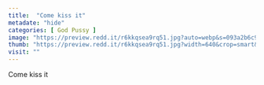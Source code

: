 ```yaml
---
title:  "Come kiss it"
metadate: "hide"
categories: [ God Pussy ]
image: "https://preview.redd.it/r6kkqsea9rq51.jpg?auto=webp&s=093a2b6c9ec0164ec07ae23d509037d90f8c720d"
thumb: "https://preview.redd.it/r6kkqsea9rq51.jpg?width=640&crop=smart&auto=webp&s=5279bfa6756e037416111981df3a3453970ade7d"
visit: ""
---
```

Come kiss it
